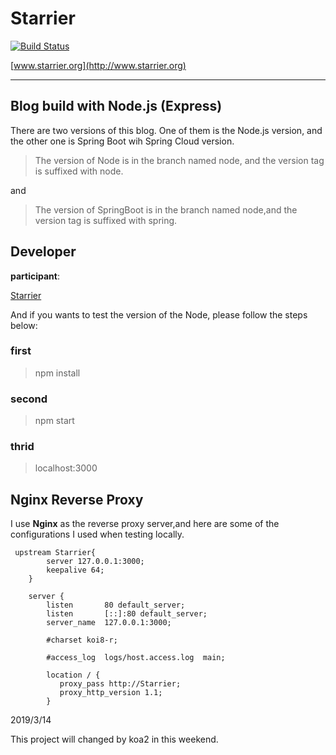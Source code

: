 # Starrier

[![Build Status](https://travis-ci.org/Starrier/Starrier.svg?branch=master)](https://travis-ci.org/Starrier/Starrier)

[www.starrier.org](http://www.starrier.org)

----

## Blog build with Node.js (Express)

There are two versions of this blog. One of them is the Node.js version, and the other one is Spring Boot wih Spring Cloud version.

> The version of Node is in the branch named node, and the version tag is suffixed with node.

and

> The version of SpringBoot is in the branch named node,and the version tag is suffixed with spring.

## Developer

**participant**:

[Starrier](https://github.com/Starriers)

And if you wants to test the version of the Node, please follow the steps below:

### first

> npm install

### second

> npm start

### thrid

> localhost:3000

## Nginx Reverse Proxy

I use **Nginx** as the reverse proxy server,and here are some of the configurations I used when testing locally.

``` ngnix
 upstream Starrier{
        server 127.0.0.1:3000;
        keepalive 64;
    }

    server {
        listen       80 default_server;
        listen       [::]:80 default_server;
        server_name  127.0.0.1:3000;

        #charset koi8-r;

        #access_log  logs/host.access.log  main;

        location / {
           proxy_pass http://Starrier;
           proxy_http_version 1.1;
        }
```

2019/3/14

This project will changed by koa2 in this weekend.
